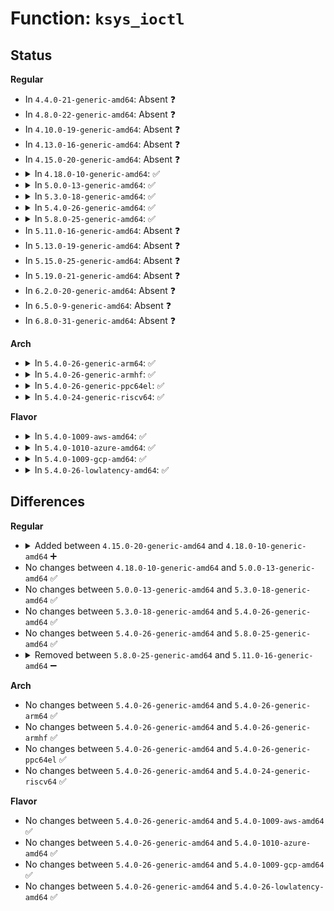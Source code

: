 # Function: <code>ksys_ioctl</code>

## Status
<b>Regular</b>
<ul>
<li>
In <code>4.4.0-21-generic-amd64</code>: Absent ❓
</li>
<li>
In <code>4.8.0-22-generic-amd64</code>: Absent ❓
</li>
<li>
In <code>4.10.0-19-generic-amd64</code>: Absent ❓
</li>
<li>
In <code>4.13.0-16-generic-amd64</code>: Absent ❓
</li>
<li>
In <code>4.15.0-20-generic-amd64</code>: Absent ❓
</li>
<li>
<details>
<summary>In <code>4.18.0-10-generic-amd64</code>: ✅</summary>

```c
int ksys_ioctl(unsigned int fd, unsigned int cmd, long unsigned int arg)
```

```json
{
  "name": "ksys_ioctl",
  "collision_type": "Unique Global",
  "inline_type": "No",
  "funcs": [
    {
      "addr": 18446744071581664288,
      "name": "ksys_ioctl",
      "external": true,
      "loc": "fs/ioctl.c:692",
      "file": "fs/ioctl.c",
      "inline": "seen, unknown",
      "caller_inline": [],
      "caller_func": [
        "init/do_mounts_md.c:md_run_setup",
        "init/do_mounts_md.c:md_setup_drive",
        "init/do_mounts_md.c:md_setup_drive",
        "init/do_mounts_md.c:md_setup_drive",
        "init/do_mounts_md.c:md_setup_drive",
        "init/do_mounts_md.c:md_setup_drive",
        "init/do_mounts_md.c:md_setup_drive",
        "fs/ioctl.c:__ia32_sys_ioctl",
        "fs/ioctl.c:__x64_sys_ioctl"
      ]
    }
  ],
  "symbols": [
    {
      "addr": 18446744071581664288,
      "name": "ksys_ioctl",
      "section": ".text",
      "bind": "STB_GLOBAL",
      "size": 144
    }
  ]
}
```
</details>
</li>
<li>
<details>
<summary>In <code>5.0.0-13-generic-amd64</code>: ✅</summary>

```c
int ksys_ioctl(unsigned int fd, unsigned int cmd, long unsigned int arg)
```

```json
{
  "name": "ksys_ioctl",
  "collision_type": "Unique Global",
  "inline_type": "No",
  "funcs": [
    {
      "addr": 18446744071581750656,
      "name": "ksys_ioctl",
      "external": true,
      "loc": "fs/ioctl.c:704",
      "file": "fs/ioctl.c",
      "inline": "seen, unknown",
      "caller_inline": [],
      "caller_func": [
        "init/do_mounts_md.c:md_run_setup",
        "init/do_mounts_md.c:md_setup_drive",
        "init/do_mounts_md.c:md_setup_drive",
        "init/do_mounts_md.c:md_setup_drive",
        "init/do_mounts_md.c:md_setup_drive",
        "init/do_mounts_md.c:md_setup_drive",
        "init/do_mounts_md.c:md_setup_drive",
        "fs/ioctl.c:__ia32_sys_ioctl",
        "fs/ioctl.c:__x64_sys_ioctl"
      ]
    }
  ],
  "symbols": [
    {
      "addr": 18446744071581750656,
      "name": "ksys_ioctl",
      "section": ".text",
      "bind": "STB_GLOBAL",
      "size": 144
    }
  ]
}
```
</details>
</li>
<li>
<details>
<summary>In <code>5.3.0-18-generic-amd64</code>: ✅</summary>

```c
int ksys_ioctl(unsigned int fd, unsigned int cmd, long unsigned int arg)
```

```json
{
  "name": "ksys_ioctl",
  "collision_type": "Unique Global",
  "inline_type": "No",
  "funcs": [
    {
      "addr": 18446744071581868032,
      "name": "ksys_ioctl",
      "external": true,
      "loc": "fs/ioctl.c:704",
      "file": "fs/ioctl.c",
      "inline": "seen, unknown",
      "caller_inline": [],
      "caller_func": [
        "init/do_mounts_md.c:md_run_setup",
        "init/do_mounts_md.c:md_setup_drive",
        "init/do_mounts_md.c:md_setup_drive",
        "init/do_mounts_md.c:md_setup_drive",
        "init/do_mounts_md.c:md_setup_drive",
        "init/do_mounts_md.c:md_setup_drive",
        "init/do_mounts_md.c:md_setup_drive",
        "fs/ioctl.c:__ia32_sys_ioctl",
        "fs/ioctl.c:__x64_sys_ioctl"
      ]
    }
  ],
  "symbols": [
    {
      "addr": 18446744071581868032,
      "name": "ksys_ioctl",
      "section": ".text",
      "bind": "STB_GLOBAL",
      "size": 144
    }
  ]
}
```
</details>
</li>
<li>
<details>
<summary>In <code>5.4.0-26-generic-amd64</code>: ✅</summary>

```c
int ksys_ioctl(unsigned int fd, unsigned int cmd, long unsigned int arg)
```

```json
{
  "name": "ksys_ioctl",
  "collision_type": "Unique Global",
  "inline_type": "No",
  "funcs": [
    {
      "addr": 18446744071581940432,
      "name": "ksys_ioctl",
      "external": true,
      "loc": "fs/ioctl.c:705",
      "file": "fs/ioctl.c",
      "inline": "seen, unknown",
      "caller_inline": [],
      "caller_func": [
        "init/do_mounts_md.c:md_run_setup",
        "init/do_mounts_md.c:md_setup_drive",
        "init/do_mounts_md.c:md_setup_drive",
        "init/do_mounts_md.c:md_setup_drive",
        "init/do_mounts_md.c:md_setup_drive",
        "init/do_mounts_md.c:md_setup_drive",
        "init/do_mounts_md.c:md_setup_drive",
        "fs/ioctl.c:__ia32_sys_ioctl",
        "fs/ioctl.c:__x64_sys_ioctl"
      ]
    }
  ],
  "symbols": [
    {
      "addr": 18446744071581940432,
      "name": "ksys_ioctl",
      "section": ".text",
      "bind": "STB_GLOBAL",
      "size": 144
    }
  ]
}
```
</details>
</li>
<li>
<details>
<summary>In <code>5.8.0-25-generic-amd64</code>: ✅</summary>

```c
int ksys_ioctl(unsigned int fd, unsigned int cmd, long unsigned int arg)
```

```json
{
  "name": "ksys_ioctl",
  "collision_type": "Unique Global",
  "inline_type": "No",
  "funcs": [
    {
      "addr": 18446744071582171536,
      "name": "ksys_ioctl",
      "external": true,
      "loc": "fs/ioctl.c:739",
      "file": "fs/ioctl.c",
      "inline": "seen, unknown",
      "caller_inline": [],
      "caller_func": [
        "init/do_mounts_md.c:md_run_setup",
        "init/do_mounts_md.c:md_setup_drive",
        "init/do_mounts_md.c:md_setup_drive",
        "init/do_mounts_md.c:md_setup_drive",
        "init/do_mounts_md.c:md_setup_drive",
        "init/do_mounts_md.c:md_setup_drive",
        "init/do_mounts_md.c:md_setup_drive",
        "fs/ioctl.c:__ia32_sys_ioctl",
        "fs/ioctl.c:__x64_sys_ioctl"
      ]
    }
  ],
  "symbols": [
    {
      "addr": 18446744071582171536,
      "name": "ksys_ioctl",
      "section": ".text",
      "bind": "STB_GLOBAL",
      "size": 192
    }
  ]
}
```
</details>
</li>
<li>
In <code>5.11.0-16-generic-amd64</code>: Absent ❓
</li>
<li>
In <code>5.13.0-19-generic-amd64</code>: Absent ❓
</li>
<li>
In <code>5.15.0-25-generic-amd64</code>: Absent ❓
</li>
<li>
In <code>5.19.0-21-generic-amd64</code>: Absent ❓
</li>
<li>
In <code>6.2.0-20-generic-amd64</code>: Absent ❓
</li>
<li>
In <code>6.5.0-9-generic-amd64</code>: Absent ❓
</li>
<li>
In <code>6.8.0-31-generic-amd64</code>: Absent ❓
</li>
</ul>
<b>Arch</b>
<ul>
<li>
<details>
<summary>In <code>5.4.0-26-generic-arm64</code>: ✅</summary>

```c
int ksys_ioctl(unsigned int fd, unsigned int cmd, long unsigned int arg)
```

```json
{
  "name": "ksys_ioctl",
  "collision_type": "Unique Global",
  "inline_type": "No",
  "funcs": [
    {
      "addr": 18446603336493428880,
      "name": "ksys_ioctl",
      "external": true,
      "loc": "fs/ioctl.c:705",
      "file": "fs/ioctl.c",
      "inline": "seen, unknown",
      "caller_inline": [],
      "caller_func": [
        "init/do_mounts_md.c:md_run_setup",
        "init/do_mounts_md.c:md_setup_drive",
        "init/do_mounts_md.c:md_setup_drive",
        "init/do_mounts_md.c:md_setup_drive",
        "init/do_mounts_md.c:md_setup_drive",
        "init/do_mounts_md.c:md_setup_drive",
        "init/do_mounts_md.c:md_setup_drive",
        "fs/ioctl.c:__arm64_sys_ioctl"
      ]
    }
  ],
  "symbols": [
    {
      "addr": 18446603336493428880,
      "name": "ksys_ioctl",
      "section": ".text",
      "bind": "STB_GLOBAL",
      "size": 180
    }
  ]
}
```
</details>
</li>
<li>
<details>
<summary>In <code>5.4.0-26-generic-armhf</code>: ✅</summary>

```c
int ksys_ioctl(unsigned int fd, unsigned int cmd, long unsigned int arg)
```

```json
{
  "name": "ksys_ioctl",
  "collision_type": "Unique Global",
  "inline_type": "No",
  "funcs": [
    {
      "addr": 3227008872,
      "name": "ksys_ioctl",
      "external": true,
      "loc": "fs/ioctl.c:705",
      "file": "fs/ioctl.c",
      "inline": "seen, unknown",
      "caller_inline": [],
      "caller_func": [
        "init/do_mounts_md.c:md_run_setup",
        "init/do_mounts_md.c:md_setup_drive",
        "init/do_mounts_md.c:md_setup_drive",
        "init/do_mounts_md.c:md_setup_drive",
        "init/do_mounts_md.c:md_setup_drive",
        "init/do_mounts_md.c:md_setup_drive",
        "init/do_mounts_md.c:md_setup_drive",
        "fs/ioctl.c:__se_sys_ioctl"
      ]
    }
  ],
  "symbols": [
    {
      "addr": 3227008872,
      "name": "ksys_ioctl",
      "section": ".text",
      "bind": "STB_GLOBAL",
      "size": 144
    }
  ]
}
```
</details>
</li>
<li>
<details>
<summary>In <code>5.4.0-26-generic-ppc64el</code>: ✅</summary>

```c
int ksys_ioctl(unsigned int fd, unsigned int cmd, long unsigned int arg)
```

```json
{
  "name": "ksys_ioctl",
  "collision_type": "Unique Global",
  "inline_type": "No",
  "funcs": [
    {
      "addr": 13835058055286986464,
      "name": "ksys_ioctl",
      "external": true,
      "loc": "fs/ioctl.c:705",
      "file": "fs/ioctl.c",
      "inline": "seen, unknown",
      "caller_inline": [],
      "caller_func": [
        "init/do_mounts_md.c:md_run_setup",
        "init/do_mounts_md.c:md_setup_drive",
        "init/do_mounts_md.c:md_setup_drive",
        "init/do_mounts_md.c:md_setup_drive",
        "init/do_mounts_md.c:md_setup_drive",
        "init/do_mounts_md.c:md_setup_drive",
        "init/do_mounts_md.c:md_setup_drive",
        "fs/ioctl.c:__se_sys_ioctl"
      ]
    }
  ],
  "symbols": [
    {
      "addr": 13835058055286986464,
      "name": "ksys_ioctl",
      "section": ".text",
      "bind": "STB_GLOBAL",
      "size": 272
    }
  ]
}
```
</details>
</li>
<li>
<details>
<summary>In <code>5.4.0-24-generic-riscv64</code>: ✅</summary>

```c
int ksys_ioctl(unsigned int fd, unsigned int cmd, long unsigned int arg)
```

```json
{
  "name": "ksys_ioctl",
  "collision_type": "Unique Global",
  "inline_type": "No",
  "funcs": [
    {
      "addr": 18446743936273129322,
      "name": "ksys_ioctl",
      "external": true,
      "loc": "fs/ioctl.c:705",
      "file": "fs/ioctl.c",
      "inline": "seen, unknown",
      "caller_inline": [],
      "caller_func": [
        "init/do_mounts_md.c:md_run_setup",
        "init/do_mounts_md.c:md_setup_drive",
        "init/do_mounts_md.c:md_setup_drive",
        "init/do_mounts_md.c:md_setup_drive",
        "init/do_mounts_md.c:md_setup_drive",
        "init/do_mounts_md.c:md_setup_drive",
        "init/do_mounts_md.c:md_setup_drive",
        "fs/ioctl.c:__se_sys_ioctl"
      ]
    }
  ],
  "symbols": [
    {
      "addr": 18446743936273129322,
      "name": "ksys_ioctl",
      "section": ".text",
      "bind": "STB_GLOBAL",
      "size": 140
    }
  ]
}
```
</details>
</li>
</ul>
<b>Flavor</b>
<ul>
<li>
<details>
<summary>In <code>5.4.0-1009-aws-amd64</code>: ✅</summary>

```c
int ksys_ioctl(unsigned int fd, unsigned int cmd, long unsigned int arg)
```

```json
{
  "name": "ksys_ioctl",
  "collision_type": "Unique Global",
  "inline_type": "No",
  "funcs": [
    {
      "addr": 18446744071581909168,
      "name": "ksys_ioctl",
      "external": true,
      "loc": "fs/ioctl.c:705",
      "file": "fs/ioctl.c",
      "inline": "seen, unknown",
      "caller_inline": [],
      "caller_func": [
        "init/do_mounts_md.c:md_run_setup",
        "init/do_mounts_md.c:md_setup_drive",
        "init/do_mounts_md.c:md_setup_drive",
        "init/do_mounts_md.c:md_setup_drive",
        "init/do_mounts_md.c:md_setup_drive",
        "init/do_mounts_md.c:md_setup_drive",
        "init/do_mounts_md.c:md_setup_drive",
        "fs/ioctl.c:__ia32_sys_ioctl",
        "fs/ioctl.c:__x64_sys_ioctl"
      ]
    }
  ],
  "symbols": [
    {
      "addr": 18446744071581909168,
      "name": "ksys_ioctl",
      "section": ".text",
      "bind": "STB_GLOBAL",
      "size": 144
    }
  ]
}
```
</details>
</li>
<li>
<details>
<summary>In <code>5.4.0-1010-azure-amd64</code>: ✅</summary>

```c
int ksys_ioctl(unsigned int fd, unsigned int cmd, long unsigned int arg)
```

```json
{
  "name": "ksys_ioctl",
  "collision_type": "Unique Global",
  "inline_type": "No",
  "funcs": [
    {
      "addr": 18446744071581846752,
      "name": "ksys_ioctl",
      "external": true,
      "loc": "fs/ioctl.c:705",
      "file": "fs/ioctl.c",
      "inline": "seen, unknown",
      "caller_inline": [],
      "caller_func": [
        "init/do_mounts_md.c:md_run_setup",
        "init/do_mounts_md.c:md_setup_drive",
        "init/do_mounts_md.c:md_setup_drive",
        "init/do_mounts_md.c:md_setup_drive",
        "init/do_mounts_md.c:md_setup_drive",
        "init/do_mounts_md.c:md_setup_drive",
        "init/do_mounts_md.c:md_setup_drive",
        "fs/ioctl.c:__ia32_sys_ioctl",
        "fs/ioctl.c:__x64_sys_ioctl"
      ]
    }
  ],
  "symbols": [
    {
      "addr": 18446744071581846752,
      "name": "ksys_ioctl",
      "section": ".text",
      "bind": "STB_GLOBAL",
      "size": 144
    }
  ]
}
```
</details>
</li>
<li>
<details>
<summary>In <code>5.4.0-1009-gcp-amd64</code>: ✅</summary>

```c
int ksys_ioctl(unsigned int fd, unsigned int cmd, long unsigned int arg)
```

```json
{
  "name": "ksys_ioctl",
  "collision_type": "Unique Global",
  "inline_type": "No",
  "funcs": [
    {
      "addr": 18446744071581900480,
      "name": "ksys_ioctl",
      "external": true,
      "loc": "fs/ioctl.c:705",
      "file": "fs/ioctl.c",
      "inline": "seen, unknown",
      "caller_inline": [],
      "caller_func": [
        "init/do_mounts_md.c:md_run_setup",
        "init/do_mounts_md.c:md_setup_drive",
        "init/do_mounts_md.c:md_setup_drive",
        "init/do_mounts_md.c:md_setup_drive",
        "init/do_mounts_md.c:md_setup_drive",
        "init/do_mounts_md.c:md_setup_drive",
        "init/do_mounts_md.c:md_setup_drive",
        "fs/ioctl.c:__ia32_sys_ioctl",
        "fs/ioctl.c:__x64_sys_ioctl"
      ]
    }
  ],
  "symbols": [
    {
      "addr": 18446744071581900480,
      "name": "ksys_ioctl",
      "section": ".text",
      "bind": "STB_GLOBAL",
      "size": 144
    }
  ]
}
```
</details>
</li>
<li>
<details>
<summary>In <code>5.4.0-26-lowlatency-amd64</code>: ✅</summary>

```c
int ksys_ioctl(unsigned int fd, unsigned int cmd, long unsigned int arg)
```

```json
{
  "name": "ksys_ioctl",
  "collision_type": "Unique Global",
  "inline_type": "No",
  "funcs": [
    {
      "addr": 18446744071581970096,
      "name": "ksys_ioctl",
      "external": true,
      "loc": "fs/ioctl.c:705",
      "file": "fs/ioctl.c",
      "inline": "seen, unknown",
      "caller_inline": [],
      "caller_func": [
        "init/do_mounts_md.c:md_run_setup",
        "init/do_mounts_md.c:md_setup_drive",
        "init/do_mounts_md.c:md_setup_drive",
        "init/do_mounts_md.c:md_setup_drive",
        "init/do_mounts_md.c:md_setup_drive",
        "init/do_mounts_md.c:md_setup_drive",
        "init/do_mounts_md.c:md_setup_drive",
        "fs/ioctl.c:__ia32_sys_ioctl",
        "fs/ioctl.c:__x64_sys_ioctl"
      ]
    }
  ],
  "symbols": [
    {
      "addr": 18446744071581970096,
      "name": "ksys_ioctl",
      "section": ".text",
      "bind": "STB_GLOBAL",
      "size": 144
    }
  ]
}
```
</details>
</li>
</ul>

## Differences
<b>Regular</b>
<ul>
<li>
<details>
<summary>Added between <code>4.15.0-20-generic-amd64</code> and <code>4.18.0-10-generic-amd64</code> ➕</summary>

```c
int ksys_ioctl(unsigned int fd, unsigned int cmd, long unsigned int arg)
```
</details>
</li>
<li>
No changes between <code>4.18.0-10-generic-amd64</code> and <code>5.0.0-13-generic-amd64</code> ✅
</li>
<li>
No changes between <code>5.0.0-13-generic-amd64</code> and <code>5.3.0-18-generic-amd64</code> ✅
</li>
<li>
No changes between <code>5.3.0-18-generic-amd64</code> and <code>5.4.0-26-generic-amd64</code> ✅
</li>
<li>
No changes between <code>5.4.0-26-generic-amd64</code> and <code>5.8.0-25-generic-amd64</code> ✅
</li>
<li>
<details>
<summary>Removed between <code>5.8.0-25-generic-amd64</code> and <code>5.11.0-16-generic-amd64</code> ➖</summary>

```c
int ksys_ioctl(unsigned int fd, unsigned int cmd, long unsigned int arg)
```
</details>
</li>
</ul>
<b>Arch</b>
<ul>
<li>
No changes between <code>5.4.0-26-generic-amd64</code> and <code>5.4.0-26-generic-arm64</code> ✅
</li>
<li>
No changes between <code>5.4.0-26-generic-amd64</code> and <code>5.4.0-26-generic-armhf</code> ✅
</li>
<li>
No changes between <code>5.4.0-26-generic-amd64</code> and <code>5.4.0-26-generic-ppc64el</code> ✅
</li>
<li>
No changes between <code>5.4.0-26-generic-amd64</code> and <code>5.4.0-24-generic-riscv64</code> ✅
</li>
</ul>
<b>Flavor</b>
<ul>
<li>
No changes between <code>5.4.0-26-generic-amd64</code> and <code>5.4.0-1009-aws-amd64</code> ✅
</li>
<li>
No changes between <code>5.4.0-26-generic-amd64</code> and <code>5.4.0-1010-azure-amd64</code> ✅
</li>
<li>
No changes between <code>5.4.0-26-generic-amd64</code> and <code>5.4.0-1009-gcp-amd64</code> ✅
</li>
<li>
No changes between <code>5.4.0-26-generic-amd64</code> and <code>5.4.0-26-lowlatency-amd64</code> ✅
</li>
</ul>
